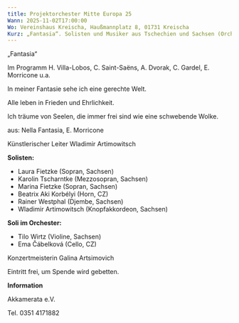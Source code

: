 ```yaml
---
title: Projektorchester Mitte Europa 25
Wann: 2025-11-02T17:00:00
Wo: Vereinshaus Kreischa, Haußmannplatz 8, 01731 Kreischa
Kurz: „Fantasia“. Solisten und Musiker aus Tschechien und Sachsen (Orchester „Akkamerata e.V.“)
---
```


„Fantasia“



Im Programm H. Villa-Lobos, C. Saint-Saëns, A. Dvorak, C. Gardel, E. Morricone u.a.
 

In meiner Fantasie sehe ich eine gerechte Welt.

Alle leben in Frieden und Ehrlichkeit.

Ich träume von Seelen, die immer frei sind wie eine schwebende Wolke.

aus: Nella Fantasia, E. Morricone


Künstlerischer Leiter Wladimir Artimowitsch

**Solisten:**

- Laura Fietzke (Sopran, Sachsen)
- Karolin Tscharntke (Mezzosopran, Sachsen)
- Marina Fietzke (Sopran, Sachsen)
- Beatrix Aki Korbélyi (Horn, CZ)
- Rainer Westphal (Djembe, Sachsen)
- Wladimir Artimowitsch (Knopfakkordeon, Sachsen)



**Soli im Orchester:**

- Tilo Wirtz (Violine, Sachsen)
- Ema Čábelková (Cello, CZ)



Konzertmeisterin Galina Artsimovich


Eintritt frei, um Spende wird gebetten.


**Information**


Akkamerata e.V.

Tel. 0351 4171882